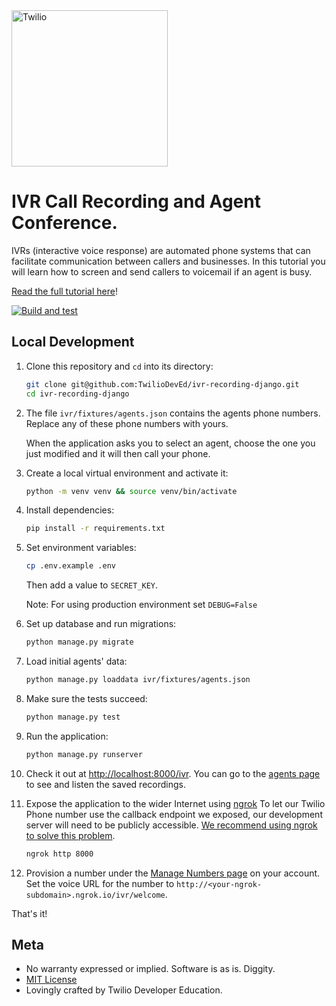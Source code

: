 <a href="https://www.twilio.com">
  <img src="https://static0.twilio.com/marketing/bundles/marketing/img/logos/wordmark-red.svg" alt="Twilio" width="250" />
</a>

# IVR Call Recording and Agent Conference.

IVRs (interactive voice response) are automated phone systems that can facilitate communication between callers and businesses. In this tutorial you will learn how to screen and send callers to voicemail if an agent is busy.

[Read the full tutorial here](https://www.twilio.com/docs/tutorials/walkthrough/ivr-screening/python/django)!

[![Build and test](https://github.com/TwilioDevEd/ivr-recording-django/actions/workflows/build_test.yml/badge.svg)](https://github.com/TwilioDevEd/ivr-recording-django/actions/workflows/build_test.yml)

## Local Development

1. Clone this repository and `cd` into its directory:

   ```bash
   git clone git@github.com:TwilioDevEd/ivr-recording-django.git
   cd ivr-recording-django
   ```

1. The file `ivr/fixtures/agents.json` contains the agents phone numbers. Replace any of these phone numbers with yours.

    When the application asks you to select an agent, choose the one you just modified and it will then call your phone.

1. Create a local virtual environment and activate it:

   ```bash
   python -m venv venv && source venv/bin/activate
   ```

1. Install dependencies:

   ```bash
   pip install -r requirements.txt
   ```

1. Set environment variables:

   ```bash
   cp .env.example .env
   ```
   Then add a value to `SECRET_KEY`.

   Note: For using production environment set `DEBUG=False`

1. Set up database and run migrations:

   ```bash
   python manage.py migrate
   ```

1. Load initial agents' data:

   ```bash
   python manage.py loaddata ivr/fixtures/agents.json
   ```

1. Make sure the tests succeed:

    ```bash
    python manage.py test
    ```

1. Run the application:

    ```bash
    python manage.py runserver
    ```

1. Check it out at [http://localhost:8000/ivr](http://localhost:8000/ivr).
   You can go to the [agents page](http://localhost:8000/ivr/agents) to see and listen the saved recordings.

1. Expose the application to the wider Internet using [ngrok](https://ngrok.com/)
   To let our Twilio Phone number use the callback endpoint we exposed, our development server will need to be publicly accessible. [We recommend using ngrok to solve this problem](https://www.twilio.com/blog/2015/09/6-awesome-reasons-to-use-ngrok-when-testing-webhooks.html).

   ```bash
   ngrok http 8000
   ```

1. Provision a number under the [Manage Numbers page](https://www.twilio.com/user/account/phone-numbers/incoming) on your account. Set the voice URL for the number to `http://<your-ngrok-subdomain>.ngrok.io/ivr/welcome`.

That's it!

## Meta

* No warranty expressed or implied. Software is as is. Diggity.
* [MIT License](http://www.opensource.org/licenses/mit-license.html)
* Lovingly crafted by Twilio Developer Education.
